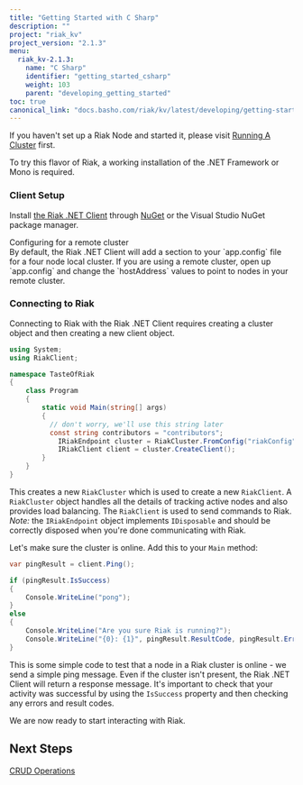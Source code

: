 ```yaml
---
title: "Getting Started with C Sharp"
description: ""
project: "riak_kv"
project_version: "2.1.3"
menu:
  riak_kv-2.1.3:
    name: "C Sharp"
    identifier: "getting_started_csharp"
    weight: 103
    parent: "developing_getting_started"
toc: true
canonical_link: "docs.basho.com/riak/kv/latest/developing/getting-started/csharp"
---
```


If you haven't set up a Riak Node and started it, please visit [Running A Cluster](/riak/kv/2.1.3/using/running-a-cluster) first.

To try this flavor of Riak, a working installation of the .NET Framework or Mono is required. 

### Client Setup

Install [the Riak .NET Client](https://github.com/basho/riak-dotnet-client/wiki/Installation) through [NuGet](http://nuget.org/packages/RiakClient) or the Visual Studio NuGet package manager.

<div class="note">
<div class="title">Configuring for a remote cluster</div>
By default, the Riak .NET Client will add a section to your `app.config` file for a four node local cluster. If you are using a remote cluster, open up `app.config` and change the `hostAddress` values to point to nodes in your remote cluster.
</div>

### Connecting to Riak

Connecting to Riak with the Riak .NET Client requires creating a cluster object and then creating a new client object.

```csharp
using System;
using RiakClient;

namespace TasteOfRiak
{
    class Program
    {
        static void Main(string[] args)
        {
          // don't worry, we'll use this string later
          const string contributors = "contributors";
            IRiakEndpoint cluster = RiakCluster.FromConfig("riakConfig");
            IRiakClient client = cluster.CreateClient();
        }
    }
}
```

This creates a new `RiakCluster` which is used to create a new `RiakClient`. A `RiakCluster` object handles all the details of tracking active nodes and also provides load balancing. The `RiakClient` is used to send commands to Riak. *Note:* the `IRiakEndpoint` object implements `IDisposable` and should be correctly disposed when you're done communicating with Riak.

Let's make sure the cluster is online. Add this to your `Main` method:

```csharp
var pingResult = client.Ping();

if (pingResult.IsSuccess)
{
    Console.WriteLine("pong");
}
else
{
    Console.WriteLine("Are you sure Riak is running?");
    Console.WriteLine("{0}: {1}", pingResult.ResultCode, pingResult.ErrorMessage);
}
```

This is some simple code to test that a node in a Riak cluster is online - we send a simple ping message. Even if the cluster isn't present, the Riak .NET Client will return a response message. It's important to check that your activity was successful by using the `IsSuccess` property and then checking any errors and result codes.

We are now ready to start interacting with Riak.

## Next Steps

[CRUD Operations](/riak/kv/2.1.3/developing/getting-started/csharp/crud-operations)
